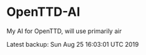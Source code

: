 # OpenTTD-AI
My AI for OpenTTD, will use primarily air

Latest backup: Sun Aug 25 16:03:01 UTC 2019
